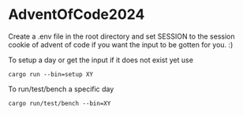 # AdventOfCode2024

Create a .env file in the root directory and set SESSION to the session cookie of advent of code if you want
the input to be gotten for you. :)

To setup a day or get the input if it does not exist yet use

```
cargo run --bin=setup XY
```

To run/test/bench a specific day

```
cargo run/test/bench --bin=XY
```